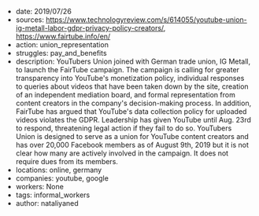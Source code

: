 - date: 2019/07/26
- sources: https://www.technologyreview.com/s/614055/youtube-union-ig-metall-labor-gdpr-privacy-policy-creators/, https://www.fairtube.info/en/
- action: union_representation
- struggles: pay_and_benefits
- description: YouTubers Union joined with German trade union, IG Metall, to launch the FairTube campaign. The campaign is calling for greater transparency into YouTube's monetization policy, individual responses to queries about videos that have been taken down by the site, creation of an independent mediation board, and formal representation from content creators in the company's decision-making process. In addition, FairTube has argued that YouTube's data collection policy for uploaded videos violates the GDPR. Leadership has given YouTube until Aug. 23rd to respond, threatening legal action if they fail to do so. YouTubers Union is designed to serve as a union for YouTube content creators and has over 20,000 Facebook members as of August 9th, 2019 but it is not clear how many are actively involved in the campaign. It does not require dues from its members.
- locations: online, germany
- companies: youtube, google
- workers: None
- tags: informal_workers
- author: nataliyaned
